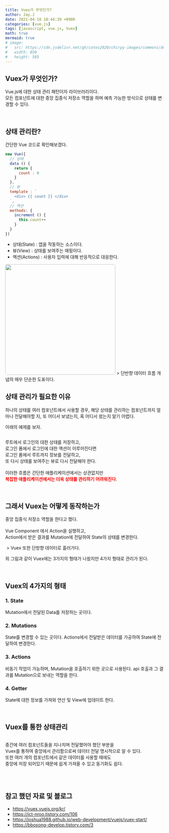 ```yaml
---
title: Vuex가 무엇인가?
author: Jay.J
date: 2021-04-18 18:44:39 +0900
categories: [vue.js]
tags: [javascript, vue.js, Vuex]
math: true
mermaid: true
# image:
#   src: https://cdn.jsdelivr.net/gh/cotes2020/chirpy-images/commons/devices-mockup.png
#   width: 850
#   height: 585
---
```

<!-- <img src="/assets/img/vue/webkitflow.png" alt=""> -->

## Vuex가 무엇인가?

Vue.js에 대한 상태 관리 패턴이자 라이브러리이다.<br>
모든 컴포넌트에 대한 중앙 집중식 저장소 역할을 하며 예측 가능한 방식으로 상태를 변경할 수 있다.

<br>

## 상태 관리란?

간단한 Vue 코드로 확인해보겠다.

```js
new Vue({
  // 상태
  data () {
    return {
      count : 0
    }
  },
  // 뷰
  template : `
    <div> {{ count }} </div>
  `,
  // 액션
  methods: {
    increment () {
      this.count++
    }
  }
})
```

- 상태(State) : 앱을 작동하는 소스이다.
- 뷰(View) : 상태를 보여주는 매핑이다.
- 액션(Actions) : 사용자 입력에 대해 반응적으로 대응한다.

<img src="/assets/img/vue/vuex_flow.png" alt="" style="width:350px;border-radius: 5px;left: 0;transform: none;">
> 단반향 데이터 흐름 개념의 매우 단순한 도표이다.

<br>

## 상태 관리가 필요한 이유

하나의 상태를 여러 컴포넌트에서 사용할 경우, 해당 상태를 관리하는 컴포넌트까지 얼마나 전달해야할 지, 또 어디서 보냈는지, 혹 어디서 왔는지 알기 어렵다.

아래의 예제를 보자.

<img src="/assets/img/vue/vuex_img01.png" alt="" style="border-radius: 5px;left: 0;transform: none;">

루트에서 로그인의 대한 상태를 저장하고,<br>
로그인 폼에서 로그인에 대한 액션이 이루어진다면<br>
로그인 폼에서 루트까지 정보를 전달하고,<br>
또 다시 상태를 보여주는 뷰로 다시 전달해야 한다.<br>
<br>
이러한 흐름은 간단한 애플리케이션에서는 상관없지만 <br>
<b style="color:red">복잡한 애플리케이션에서는 더욱 상태를 관리하기 어려워진다</b>.

<br>

## 그래서 Vuex는 어떻게 동작하는가

중앙 집중식 저장소 역할을 한다고 했다.<br>
<br>
Vue Component 에서 Action을 실행하고,<br>
Action에서 받은 결과를 Mutation에 전달하여 State의 상태를 변경한다.

<img src="/assets/img/vue/vuex_flow02.png" alt="" style="border-radius: 5px;left: 0;transform: none;">
> Vuex 또한 단방향 데이터로 흘러가다.

위 그림과 같이 Vuex에는 3가지의 형태가 나왔지만 4가지 형태로 관리가 된다.

<br>

## Vuex의 4가지의 형태

### 1. State
Mutation에서 전달된 Data를 저장하는 곳이다.

### 2. Mutations
State를 변경할 수 있는 곳이다.
Actions에서 전달받은 데이터를 가공하여 State에 전달하여 변경한다.

### 3. Actions
비동기 작업이 가능하며, Mutation을 호출하기 위한 곳으로 사용된다.
api 호출과 그 결과를 Mutation으로 보내는 역할을 한다.

### 4. Getter
State에 대한 정보를 가져와 연산 및 View에 업데이트 한다.

<br>

## Vuex를 통한 상태관리

<img src="/assets/img/vue/vuex_img02.png" alt="" style="border-radius: 5px;left: 0;transform: none;">

중간에 여러 컴포넌트들을 지나치며 전달했어야 했던 부분을<br>
Vuex를 통하여 중앙에서 관리함으로써 데이터 전달 명시적으로 알 수 있다.<br>
또한 여러 개의 컴포넌트에서 같은 데이터를 사용할 때에도<br>
중앙에 저장 되어있기 때문에 쉽게 가져올 수 있고 동기화도 쉽다.


<br>
<br>


## 참고 했던 자료 및 블로그
- <a href="https://vuex.vuejs.org/kr/">https://vuex.vuejs.org/kr/</a>
- <a href="https://ict-nroo.tistory.com/106">https://ict-nroo.tistory.com/106</a>
- <a href="https://joshua1988.github.io/web-development/vuejs/vuex-start/">https://joshua1988.github.io/web-development/vuejs/vuex-start/</a>
- <a href="https://bbosong-develop.tistory.com/3">https://bbosong-develop.tistory.com/3</a>
